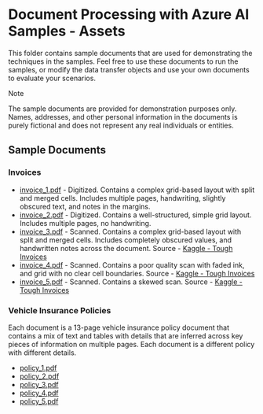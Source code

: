 # Document Processing with Azure AI Samples - Assets

This folder contains sample documents that are used for demonstrating the techniques in the samples. Feel free to use these documents to run the samples, or modify the data transfer objects and use your own documents to evaluate your scenarios.

> [!NOTE]
> The sample documents are provided for demonstration purposes only. Names, addresses, and other personal information in the documents is purely fictional and does not represent any real individuals or entities.

## Sample Documents

### Invoices

- [invoice_1.pdf](./invoices/invoice_1.pdf) - Digitized. Contains a complex grid-based layout with split and merged cells. Includes multiple pages, handwriting, slightly obscured text, and notes in the margins.
- [invoice_2.pdf](./invoices/invoice_2.pdf) - Digitized. Contains a well-structured, simple grid layout. Includes multiple pages, no handwriting.
- [invoice_3.pdf](./invoices/invoice_3.pdf) - Scanned. Contains a complex grid-based layout with split and merged cells. Includes completely obscured values, and handwritten notes across the document. Source - [Kaggle - Tough Invoices](https://www.kaggle.com/datasets/dibyajyotimohanta/tough-invoices)
- [invoice_4.pdf](./invoices/invoice_4.pdf) - Scanned. Contains a poor quality scan with faded ink, and grid with no clear cell boundaries. Source - [Kaggle - Tough Invoices](https://www.kaggle.com/datasets/dibyajyotimohanta/tough-invoices)
- [invoice_5.pdf](./invoices/invoice_5.pdf) - Scanned. Contains a skewed scan. Source - [Kaggle - Tough Invoices](https://www.kaggle.com/datasets/dibyajyotimohanta/tough-invoices)

### Vehicle Insurance Policies

Each document is a 13-page vehicle insurance policy document that contains a mix of text and tables with details that are inferred across key pieces of information on multiple pages. Each document is a different policy with different details.

- [policy_1.pdf](./vehicle_insurance/policy_1.pdf)
- [policy_2.pdf](./vehicle_insurance/policy_2.pdf)
- [policy_3.pdf](./vehicle_insurance/policy_3.pdf)
- [policy_4.pdf](./vehicle_insurance/policy_4.pdf)
- [policy_5.pdf](./vehicle_insurance/policy_5.pdf)
